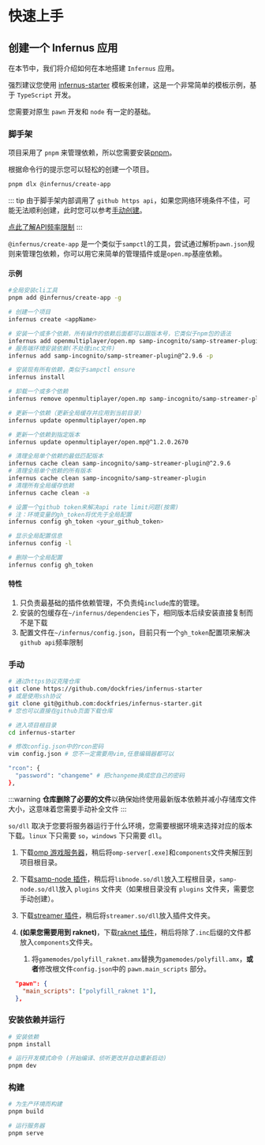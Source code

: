 # 快速上手

## 创建一个 Infernus 应用

在本节中，我们将介绍如何在本地搭建 `Infernus` 应用。

强烈建议您使用 [infernus-starter](https://github.com/dockfries/infernus-starter) 模板来创建，这是一个非常简单的模板示例，基于 `TypeScript` 开发。

您需要对原生 `pawn` 开发和 `node` 有一定的基础。

### 脚手架

项目采用了 `pnpm` 来管理依赖，所以您需要安装[pnpm](https://pnpm.io/)。

根据命令行的提示您可以轻松的创建一个项目。

```sh
pnpm dlx @infernus/create-app
```

::: tip
由于脚手架内部调用了 `github https api`，如果您网络环境条件不佳，可能无法顺利创建，此时您可以参考[手动创建](#手动)。

[点此了解API频率限制](https://docs.github.com/en/rest/using-the-rest-api/rate-limits-for-the-rest-api?apiVersion=2022-11-28#about-primary-rate-limits)
:::

`@infernus/create-app` 是一个类似于`sampctl`的工具，尝试通过解析`pawn.json`规则来管理包依赖，你可以用它来简单的管理插件或是`open.mp`基座依赖。

#### 示例

```sh
#全局安装cli工具
pnpm add @infernus/create-app -g

# 创建一个项目
infernus create <appName>

# 安装一个或多个依赖，所有操作的依赖后面都可以跟版本号，它类似于npm包的语法
infernus add openmultiplayer/open.mp samp-incognito/samp-streamer-plugin@^2.9.6
# 服务端环境安装依赖(不处理inc文件)
infernus add samp-incognito/samp-streamer-plugin@^2.9.6 -p

# 安装现有所有依赖，类似于sampctl ensure
infernus install

# 卸载一个或多个依赖
infernus remove openmultiplayer/open.mp samp-incognito/samp-streamer-plugin@^2.9.6

# 更新一个依赖（更新全局缓存并应用到当前目录）
infernus update openmultiplayer/open.mp

# 更新一个依赖到指定版本
infernus update openmultiplayer/open.mp@^1.2.0.2670

# 清理全局单个依赖的最低匹配版本
infernus cache clean samp-incognito/samp-streamer-plugin@^2.9.6
# 清理全局单个依赖的所有版本
infernus cache clean samp-incognito/samp-streamer-plugin
# 清理所有全局缓存依赖
infernus cache clean -a

# 设置一个github token来解决api rate limit问题(按需)
# 注：环境变量的gh_token将优先于全局配置
infernus config gh_token <your_github_token>

# 显示全局配置信息
infernus config -l

# 删除一个全局配置
infernus config gh_token
```

#### 特性

1. 只负责最基础的插件依赖管理，不负责纯`include`库的管理。
2. 安装的包缓存在`~/infernus/dependencies`下，相同版本后续安装直接复制而不是下载
3. 配置文件在`~/infernus/config.json`，目前只有一个`gh_token`配置项来解决`github api`频率限制

### 手动

```sh
# 通过https协议克隆仓库
git clone https://github.com/dockfries/infernus-starter
# 或是使用ssh协议
git clone git@github.com:dockfries/infernus-starter.git
# 您也可以直接在github页面下载仓库

# 进入项目根目录
cd infernus-starter

# 修改config.json中的rcon密码
vim config.json # 您不一定需要用vim,任意编辑器都可以

"rcon": {
  "password": "changeme" # 把changeme换成您自己的密码
},
```

:::warning
**仓库删除了必要的文件**以确保始终使用最新版本依赖并减小存储库文件大小，这意味着您需要手动补全文件
:::

`so/dll` 取决于您要将服务器运行于什么环境，您需要根据环境来选择对应的版本下载。`linux` 下只需要 `so`，`windows` 下只需要 `dll`。

1. 下载[omp 游戏服务器](https://github.com/openmultiplayer/open.mp/releases)，稍后将`omp-server[.exe]`和`components`文件夹解压到项目根目录。

2. 下载[samp-node 插件](https://github.com/AmyrAhmady/samp-node/releases)，稍后将`libnode.so/dll`放入工程根目录，`samp-node.so/dll`放入 `plugins` 文件夹（如果根目录没有 `plugins` 文件夹，需要您手动创建）。

3. 下载[streamer 插件](https://github.com/samp-incognito/samp-streamer-plugin/releases)，稍后将`streamer.so/dll`放入插件文件夹。

4. **(如果您需要用到 raknet)**，下载[raknet 插件](https://github.com/katursis/Pawn.RakNet/releases)，稍后将除了`.inc`后缀的文件都放入`components`文件夹。
   1. 将`gamemodes/polyfill_raknet.amx`替换为`gamemodes/polyfill.amx`，**或者**修改根文件`config.json`中的 `pawn.main_scripts` 部分。

```json
  "pawn": {
    "main_scripts": ["polyfill_raknet 1"],
  },
```

### 安装依赖并运行

```sh
# 安装依赖
pnpm install

# 运行开发模式命令 (开始编译、侦听更改并自动重新启动)
pnpm dev
```

### 构建

```sh
# 为生产环境而构建
pnpm build

# 运行服务器
pnpm serve
```
